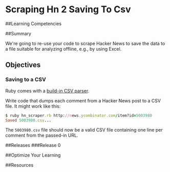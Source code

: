 # Scraping Hn 2 Saving To Csv 
 
##Learning Competencies 

##Summary 

 We're going to re-use your code to scrape Hacker News to save the data to a file suitable for analyzing offline, e.g., by using Excel.

## Objectives

### Saving to a CSV

Ruby comes with a [build-in CSV parser](http://ruby-doc.org/stdlib-1.9.2/libdoc/csv/rdoc/CSV.html).

Write code that dumps each comment from a Hacker News post to a CSV file.  It might work like this:

```ruby
$ ruby hn_scraper.rb http://news.ycombinator.com/item?id=5003980
Saved 5003980.csv...
```

The `5003980.csv` file should now be a valid CSV file containing one line per comment from the passed-in URL. 

##Releases
###Release 0 

##Optimize Your Learning 

##Resources